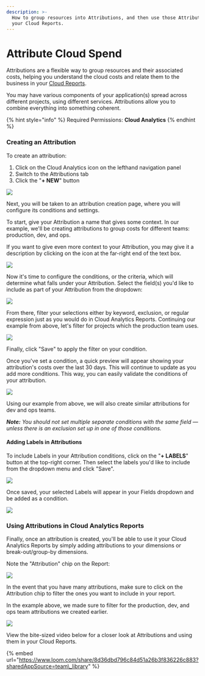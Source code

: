 ```yaml
---
description: >-
  How to group resources into Attributions, and then use those Attributions in
  your Cloud Reports.
---
```


# Attribute Cloud Spend

Attributions are a flexible way to group resources and their associated costs, helping you understand the cloud costs and relate them to the business in your [Cloud Reports](https://help.doit-intl.com/hc/en-us/articles/360045644211-Creating-a-Cloud-Report).

You may have various components of your application\(s\) spread across different projects, using different services. Attributions allow you to combine everything into something coherent.

{% hint style="info" %}
Required Permissions: **Cloud Analytics**
{% endhint %}

### Creating an Attribution

To create an attribution:

1. Click on the Cloud Analytics icon on the lefthand navigation panel
2. Switch to the Attributions tab
3. Click the "**+ NEW**" button

![](../.gitbook/assets/cmp_createattributions.jpg)

Next, you will be taken to an attribution creation page, where you will configure its conditions and settings.

To start, give your Attribution a name that gives some context. In our example, we'll be creating attributions to group costs for different teams: production, dev, and ops.

If you want to give even more context to your Attribution, you may give it a description by clicking on the icon at the far-right end of the text box.

![](../.gitbook/assets/attributions_namee.jpg)

Now it's time to configure the conditions, or the criteria, which will determine what falls under your Attribution. Select the field\(s\) you'd like to include as part of your Attribution from the dropdown:

![](../.gitbook/assets/cmp_attributions_fieldselect.jpg)

From there, filter your selections either by keyword, exclusion, or regular expression just as you would do in Cloud Analytics Reports. Continuing our example from above, let's filter for projects which the production team uses.

![](../.gitbook/assets/attributions_filter.jpg)

Finally, click "Save" to apply the filter on your condition. 

Once you've set a condition, a quick preview will appear showing your attribution's costs over the last 30 days. This will continue to update as you add more conditions. This way, you can easily validate the conditions of your attribution.

![](../.gitbook/assets/attributions-team-prod.jpg)

Using our example from above, we will also create similar attributions for dev and ops teams.

_**Note:** You should not set multiple separate conditions with the same field — unless there is an exclusion set up in one of those conditions._

#### Adding Labels in Attributions

To include Labels in your Attribution conditions, click on the "**+ LABELS**" button at the top-right corner. Then select the labels you'd like to include from the dropdown menu and click "Save".

![](../.gitbook/assets/cmp_attributions_labels.jpg)

Once saved, your selected Labels will appear in your Fields dropdown and be added as a condition.

![](../.gitbook/assets/cmp_attributions-labels2.jpg)

### Using Attributions in Cloud Analytics Reports

Finally, once an attribution is created, you'll be able to use it your Cloud Analytics Reports by simply adding attributions to your dimensions or break-out/group-by dimensions.

Note the "Attribution" chip on the Report:

![](../.gitbook/assets/attributions_cloudreports-2.jpg)

In the event that you have many attributions, make sure to click on the Attribution chip to filter the ones you want to include in your report.

In the example above, we made sure to filter for the production, dev, and ops team attributions we created earlier.

![](../.gitbook/assets/filterattributions-2.jpg)

View the bite-sized video below for a closer look at Attributions and using them in your Cloud Reports.

{% embed url="https://www.loom.com/share/8d36dbd796c84d51a26b3f836226c883?sharedAppSource=team\_library" %}



